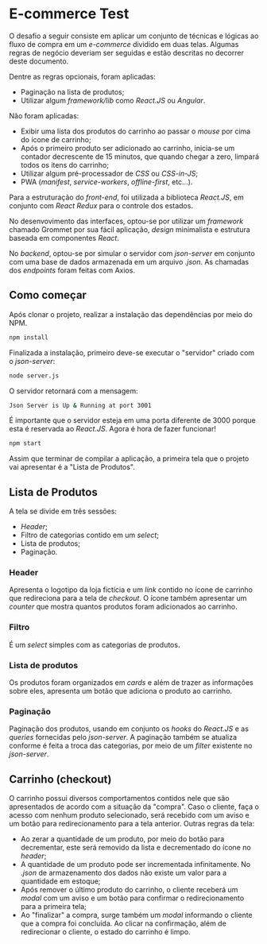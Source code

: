 # E-commerce Test

O desafio a seguir consiste em aplicar um conjunto de técnicas e lógicas ao fluxo de compra em um _e-commerce_ dividido em duas telas.
Algumas regras de negócio deveriam ser seguidas e estão descritas no decorrer deste documento.

Dentre as regras opcionais, foram aplicadas:

- Paginação na lista de produtos;
- Utilizar algum _framework/lib_ como _React.JS_ ou _Angular_.

Não foram aplicadas:

- Exibir uma lista dos produtos do carrinho ao passar o _mouse_ por cima do ícone de carrinho;
- Após o primeiro produto ser adicionado ao carrinho, inicia-se um contador decrescente de 15 minutos, que quando chegar a zero, limpará todos os itens do carrinho;
- Utilizar algum pré-processador de _CSS_ ou _CSS-in-JS_;
- PWA (_manifest_, _service-workers_, _offline-first_, etc...).

Para a estruturação do _front-end_, foi utilizada a biblioteca _React.JS_, em conjunto com _React Redux_ para o controle dos estados.

No desenvovimento das interfaces, optou-se por utilizar um _framework_ chamado Grommet por sua fácil aplicação, _design_ minimalista e estrutura baseada em componentes _React_.

No _backend_, optou-se por simular o servidor com _json-server_ em conjunto com uma base de dados armazenada em um arquivo _.json_. 
As chamadas dos _endpoints_ foram feitas com Axios.

## Como começar

Após clonar o projeto, realizar a instalação das dependências por meio do NPM.

```sh
npm install
```

Finalizada a instalação, primeiro deve-se executar o "servidor" criado com o _json-server_:

```sh
node server.js
```

O servidor retornará com a mensagem:

```sh
Json Server is Up & Running at port 3001
```

É importante que o servidor esteja em uma porta diferente de 3000 porque esta é reservada ao _React.JS_.
Agora é hora de fazer funcionar!

```sh
npm start
```

Assim que terminar de compilar a aplicação, a primeira tela que o projeto vai apresentar é a "Lista de Produtos".

## Lista de Produtos

A tela se divide em três sessões:

- _Header_;
- Filtro de categorias contido em um _select_;
- Lista de produtos;
- Paginação.

### Header

Apresenta o logotipo da loja fictícia e um _link_ contido no ícone de carrinho que redireciona para a tela de _checkout_. O ícone também apresentar um _counter_ que mostra quantos produtos foram adicionados ao carrinho.

### Filtro

É um _select_ simples com as categorias de produtos.

### Lista de produtos

Os produtos foram organizados em _cards_ e além de trazer as informações sobre eles, apresenta um botão que adiciona o produto ao carrinho.

### Paginação

Paginação dos produtos, usando em conjunto os _hooks_ do _React.JS_ e as _queries_ fornecidas pelo _json-server_.
A paginação também se atualiza conforme é feita a troca das categorias, por meio de um _filter_ existente no _json-server_.

## Carrinho (checkout)

O carrinho possui diversos comportamentos contidos nele que são apresentados de acordo com a situação da "compra".
Caso o cliente, faça o acesso com nenhum produto selecionado, será recebido com um aviso e um botão para redirecionamento para a tela anterior.
Outras regras da tela:

- Ao zerar a quantidade de um produto, por meio do botão para decrementar, este será removido da lista e decrementado do ícone no _header_;
- A quantidade de um produto pode ser incrementada infinitamente. No _.json_ de armazenamento dos dados não existe um valor para a quantidade em estoque;
- Após remover o último produto do carrinho, o cliente receberá um _modal_ com um aviso e um botão para confirmar o redirecionamento para a primeira tela;
- Ao "finalizar" a compra, surge também um _modal_ informando o cliente que a compra foi concluída. Ao clicar na confirmação, além de redirecionar o cliente, o estado do carrinho é limpo.
